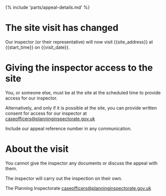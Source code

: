 {% include 'parts/appeal-details.md' %}

# The site visit has changed

Our inspector (or their representative) will now visit {{site_address}} at {{start_time}} on {{visit_date}}.

# Giving the inspector access to the site

You, or someone else, must be at the site at the scheduled time to provide access for our inspector.

Alternatively, and only if it is possible at the site, you can provide written consent for access for our inspector at caseofficers@planninginspectorate.gov.uk

Include our appeal reference number in any communication.

# About the visit

You cannot give the inspector any documents or discuss the appeal with them.

The inspector will carry out the inspection on their own.

The Planning Inspectorate
caseofficers@planninginspectorate.gov.uk
